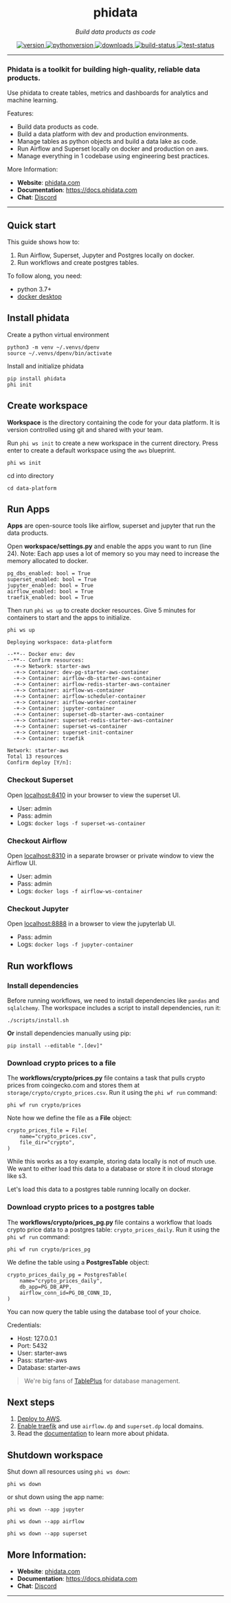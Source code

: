 <h1 align="center">
  phidata
</h1>
<p align="center">
    <em>Build data products as code</em>
</p>

<p align="center">
<a href="https://python.org/pypi/phidata" target="_blank">
    <img src="https://img.shields.io/pypi/v/phidata?color=blue&label=version" alt="version">
</a>
<a href="https://github.com/phidatahq/phidata" target="_blank">
    <img src="https://img.shields.io/badge/python->=3.7-blue" alt="pythonversion">
</a>
<a href="https://github.com/phidatahq/phidata" target="_blank">
    <img src="https://pepy.tech/badge/phidata" alt="downloads">
</a>
<a href="https://github.com/phidatahq/phidata/actions/workflows/build.yml" target="_blank">
    <img src="https://github.com/phidatahq/phidata/actions/workflows/build.yml/badge.svg" alt="build-status">
</a>
<a href="https://github.com/phidatahq/phidata/actions/workflows/test.yml" target="_blank">
    <img src="https://github.com/phidatahq/phidata/actions/workflows/test.yml/badge.svg" alt="test-status">
</a>
</p>

---

### Phidata is a toolkit for building high-quality, reliable data products.

Use phidata to create tables, metrics and dashboards for analytics and machine learning.

Features:
- Build data products as code.
- Build a data platform with dev and production environments.
- Manage tables as python objects and build a data lake as code.
- Run Airflow and Superset locally on docker and production on aws.
- Manage everything in 1 codebase using engineering best practices.

More Information:
- **Website**: <a href="https://phidata.com" target="_blank">phidata.com</a>
- **Documentation**: <a href="https://docs.phidata.com" target="_blank">https://docs.phidata.com</a>
- **Chat**: <a href="https://discord.gg/4MtYHHrgA8" target="_blank">Discord</a>

---

## Quick start

This guide shows how to:
1. Run Airflow, Superset, Jupyter and Postgres locally on docker.
2. Run workflows and create postgres tables.

To follow along, you need:

- python 3.7+
- [docker desktop](https://docs.docker.com/desktop/install/mac-install/)

## Install phidata

Create a python virtual environment

```shell
python3 -m venv ~/.venvs/dpenv
source ~/.venvs/dpenv/bin/activate
```

Install and initialize phidata

```shell
pip install phidata
phi init
```

## Create workspace

**Workspace** is the directory containing the code for your data platform. It is version controlled using git and shared with your team.

Run `phi ws init` to create a new workspace in the current directory. Press enter to create a default workspace using the `aws` blueprint.

```shell
phi ws init
```

cd into directory

```shell
cd data-platform
```

## Run Apps

**Apps** are open-source tools like airflow, superset and jupyter that run the data products.

Open **workspace/settings.py** and enable the apps you want to run (line 24). Note: Each app uses a lot of memory so you may need to increase the memory allocated to docker.

```shell
pg_dbs_enabled: bool = True
superset_enabled: bool = True
jupyter_enabled: bool = True
airflow_enabled: bool = True
traefik_enabled: bool = True
```

Then run `phi ws up` to create docker resources. Give 5 minutes for containers to start and the apps to initialize.

```shell
phi ws up

Deploying workspace: data-platform

--**-- Docker env: dev
--**-- Confirm resources:
  -+-> Network: starter-aws
  -+-> Container: dev-pg-starter-aws-container
  -+-> Container: airflow-db-starter-aws-container
  -+-> Container: airflow-redis-starter-aws-container
  -+-> Container: airflow-ws-container
  -+-> Container: airflow-scheduler-container
  -+-> Container: airflow-worker-container
  -+-> Container: jupyter-container
  -+-> Container: superset-db-starter-aws-container
  -+-> Container: superset-redis-starter-aws-container
  -+-> Container: superset-ws-container
  -+-> Container: superset-init-container
  -+-> Container: traefik

Network: starter-aws
Total 13 resources
Confirm deploy [Y/n]:
```

### Checkout Superset

Open [localhost:8410](http://localhost:8410) in your browser to view the superset UI.

- User: admin
- Pass: admin
- Logs: `docker logs -f superset-ws-container`

### Checkout Airflow

Open [localhost:8310](http://localhost:8310) in a separate browser or private window to view the Airflow UI.

- User: admin
- Pass: admin
- Logs: `docker logs -f airflow-ws-container`

### Checkout Jupyter

Open [localhost:8888](http://localhost:888) in a browser to view the jupyterlab UI.

- Pass: admin
- Logs: `docker logs -f jupyter-container`

## Run workflows

### Install dependencies

Before running workflows, we need to install dependencies like `pandas` and `sqlalchemy`.
The workspace includes a script to install dependencies, run it:

```shell
./scripts/install.sh
```

**Or** install dependencies manually using pip:

```shell
pip install --editable ".[dev]"
```

### Download crypto prices to a file

The **workflows/crypto/prices.py** file contains a task that pulls crypto prices from coingecko.com and stores them at `storage/crypto/crypto_prices.csv`. Run it using the `phi wf run` command:

```shell
phi wf run crypto/prices
```

Note how we define the file as a **File** object:

```shell
crypto_prices_file = File(
    name="crypto_prices.csv",
    file_dir="crypto",
)
```

While this works as a toy example, storing data locally is not of much use. We want to either load this data to a database or store it in cloud storage like s3.

Let's load this data to a postgres table running locally on docker.

### Download crypto prices to a postgres table

The **workflows/crypto/prices_pg.py** file contains a workflow that loads crypto price data to a postgres table: `crypto_prices_daily`. Run it using the `phi wf run` command:

```shell
phi wf run crypto/prices_pg
```

We define the table using a **PostgresTable** object:

```shell
crypto_prices_daily_pg = PostgresTable(
    name="crypto_prices_daily",
    db_app=PG_DB_APP,
    airflow_conn_id=PG_DB_CONN_ID,
)
```

You can now query the table using the database tool of your choice.

Credentials:
- Host: 127.0.0.1
- Port: 5432
- User: starter-aws
- Pass: starter-aws
- Database: starter-aws

> We're big fans of [TablePlus](https://tableplus.com/) for database management.

## Next steps

1. [Deploy to AWS](https://docs.phidata.com/aws/setup).
2. [Enable traefik](https://docs.phidata.com/local/traefik-docker) and use `airflow.dp` and `superset.dp` local domains.
3. Read the [documentation](https://docs.phidata.com) to learn more about phidata.


## Shutdown workspace

Shut down all resources using `phi ws down`:

```shell
phi ws down
```

or shut down using the app name:

```shell
phi ws down --app jupyter

phi ws down --app airflow

phi ws down --app superset
```

## More Information:
- **Website**: <a href="https://phidata.com" target="_blank">phidata.com</a>
- **Documentation**: <a href="https://docs.phidata.com" target="_blank">https://docs.phidata.com</a>
- **Chat**: <a href="https://discord.gg/4MtYHHrgA8" target="_blank">Discord</a>

---
